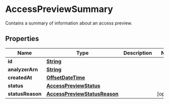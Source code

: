 

# AccessPreviewSummary

Contains a summary of information about an access preview.

## Properties

| Name | Type | Description | Notes |
|------------ | ------------- | ------------- | -------------|
|**id** | [**String**](String.md) |  |  |
|**analyzerArn** | [**String**](String.md) |  |  |
|**createdAt** | [**OffsetDateTime**](OffsetDateTime.md) |  |  |
|**status** | [**AccessPreviewStatus**](AccessPreviewStatus.md) |  |  |
|**statusReason** | [**AccessPreviewStatusReason**](AccessPreviewStatusReason.md) |  |  [optional] |




